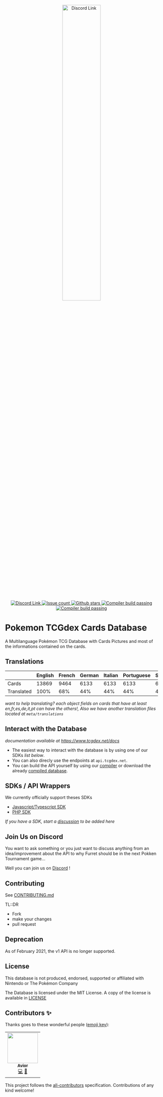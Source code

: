 <p align="center">
	<a href="https://www.tcgdex.net">
		<img src="https://repository-images.githubusercontent.com/241652591/01dd7200-ca01-11eb-98e0-d8f04e7dfe42" width="50%" alt="Discord Link">
	</a>
</p>
<p align="center">
	<a href="https://discord.gg/NehYTAhsZE">
		<img src="https://img.shields.io/discord/857231041261076491?color=%235865F2&label=Discord" alt="Discord Link">
	</a>
	<a href="https://github.com/tcgdex/cards-database/issues">
		<img src="https://img.shields.io/github/issues/tcgdex/cards-database?style=flat-square&color=%2344CC11" alt="Issue count">
	</a>
	<a href="https://github.com/tcgdex/cards-database/stargazers">
		<img src="https://img.shields.io/github/stars/tcgdex/cards-database?style=flat-square" alt="Github stars">
	</a>
	<a href="https://github.com/tcgdex/compiler">
		<img src="https://img.shields.io/github/workflow/status/tcgdex/cards-database/Compile?style=flat-square" alt="Compiler build passing" />
	</a>
	<!-- ALL-CONTRIBUTORS-BADGE:START - Do not remove or modify this section -->
	<a href="#contributors-">
		<img src="https://img.shields.io/badge/all_contributors-1-orange.svg?style=flat-square" alt="Compiler build passing" />
	</a>
	<!-- ALL-CONTRIBUTORS-BADGE:END -->
</p>

# Pokemon TCGdex Cards Database

A Multilanguage Pokémon TCG Database with Cards Pictures and most of the informations contained on the cards.

## Translations

|             | English | French | German | Italian | Portuguese | Spanish |
|-------------|---------|--------|--------|---------|------------|---------|
| Cards       | 13869   | 9464   | 6133   | 6133    | 6133       | 6133    |
| Translated  | 100%    | 68%    | 44%    | 44%     | 44%        | 44%     |

_want to help translating? each object fields on cards that have at least en,fr,es,de,it,pt can have the others!,_
_Also we have another translation files located at `meta/translations`_

## Interact with the Database

_documentation available at https://www.tcgdex.net/docs_

- The easiest way to interact with the database is by using one of our SDKs _list below_.
- You can also direcly use the endpoints at `api.tcgdex.net`.
- You can build the API yourself by using our [compiler](https://github.com/tcgdex/compiler) or download the already [compiled database](https://github.com/tcgdex/distribution).

## SDKs / API Wrappers

We currently officially support theses SDKs

- [Javascript/Typescript SDK](https://github.com/tcgdex/javascript-sdk)
- [PHP SDK](https://github.com/tcgdex/php-sdk)

_If you have a SDK, start a [discussion](https://github.com/tcgdex/cards-database/discussions/new) to be added here_


## Join Us on Discord

You want to ask something or you just want to discuss anything from an idea/improvement about the API to why Furret should be in the next Pokken Tournament game...

Well you can join us on [Discord](https://discord.gg/NehYTAhsZE) !

## Contributing

See [CONTRIBUTING.md](./CONTRIBUTING.md)

TL::DR
- Fork
- make your changes
- pull request

## Deprecation

As of February 2021, the v1 API is no longer supported.

## License

This database is not produced, endorsed, supported or affiliated with Nintendo or The Pokémon Company

The Database is licensed under the MIT License. A copy of the license is available in [LICENSE](./LICENSE)

## Contributors ✨

Thanks goes to these wonderful people ([emoji key](https://allcontributors.org/docs/en/emoji-key)):

<!-- ALL-CONTRIBUTORS-LIST:START - Do not remove or modify this section -->
<!-- prettier-ignore-start -->
<!-- markdownlint-disable -->
<table>
  <tr>
    <td align="center"><a href="https://www.avior.me/"><img src="https://avatars.githubusercontent.com/u/15822031?v=4?s=100" width="100px;" alt=""/><br /><sub><b>Avior</b></sub></a><br /><a href="https://github.com/tcgdex/cards-database/commits?author=Aviortheking" title="Code">💻</a> <a href="#data-Aviortheking" title="Data">🔣</a></td>
  </tr>
</table>

<!-- markdownlint-restore -->
<!-- prettier-ignore-end -->

<!-- ALL-CONTRIBUTORS-LIST:END -->

This project follows the [all-contributors](https://github.com/all-contributors/all-contributors) specification. Contributions of any kind welcome!
